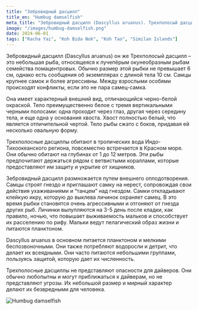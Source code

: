 ```yaml
---
title: "Зебровидный дасцилл"
title_en: "Humbug damselfish"
meta_title: "Зебровидный дасцилл (Dascyllus aruanus). Трехполосый дасцилл. Whitetail dascyllus. Humbug damselfish"
image: "/images/humbug-damselfish.png"
date: 2024-06-01
tags: ["Racha Yai", "Koh Bida Nok", "Koh Tao", "Similan Islands"]
---
```


Зебровидный дасцилл (Dascyllus aruanus) он же Трехполосый дасцилл – это небольшая рыба, относящеяся к лучепёрым окунеобразным рыбам семейства помацентровых. Обычно размер этой рыбки не превышает 6 см, однако есть сообщения об экземплярах с длиной тела 10 см. Самцы крупнее самок и более агрессивны. Между взрослыми особями происходят конфликты, если это не пара самец-самка.

Она имеет характерный внешний вид, отличающийся черно-белой окраской. Тело преимущественно белое с тремя вертикальными черными полосами: одна проходит через глаз, другая через середину тела, и еще одна у основания хвоста. Хвост полностью белый, что является отличительной чертой. Тело рыбы сжато с боков, придавая ей несколько овальную форму.

Трехполосные дасциллы обитают в тропических вода Индо-Тихоокеанского региона, повсеместно встречается в Красном море. Они обычно обитают на глубинах от 1 до 12 метров. Эти рыбы предпочитают держаться рядом с ветвистыми кораллами, которые предоставляют им защиту и укрытие от хищников.

Зебровидный дасцилл размножается путем внешнего оплодотворения. Самцы строят гнездо и приглашают самку на нерест, сопровождая свои действия ухаживаниями и “танцем” над гнездом. Самки откладывают клейкую икру, которую до выклева личинок охраняет самец. В это время рыбки становятся очень агрессивными и отгоняют от гнезда других рыб. Личинки вылупляются на 3-5 день после кладки, как правило, ночью, что повышает выживаемость мальков и способствует их расселению по рифу. Мальки ведут пелагический образ жизни и питаются планктоном.

Dascyllus aruanus в основном питается планктоном и мелкими беспозвоночными. Они также потребляют водоросли и детрит, что делает их всеядными. Они часто питаются небольшими группами, пользуясь защитой, которую дает их численность.

Трехполосные дасциллы не представляют опасности для дайверов. Они обычно любопытны и могут приближаться к дайверам, но не представляют угрозы. Их небольшой размер и мирный характер делают их безвредными для человека.

![Humbug damselfish](https://github.com/Muratov-Egor/diversnotes/blob/master/assets/images/humbug-damselfish-2.png?raw=true "Humbug damselfish")
